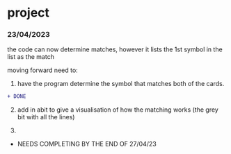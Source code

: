 # project

### 23/04/2023

the code can now determine matches, however it lists the 1st symbol in the list as the match

moving forward need to:
1. have the program determine the symbol that matches both of the cards.    
  ```diff
+ DONE
```
2. add in abit to give a visualisation of how the matching works (the grey bit with all the lines)
3. ```diff
- NEEDS COMPLETING BY THE END OF 27/04/23
```
